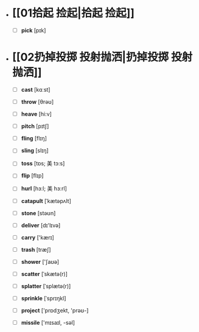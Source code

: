 - # [[01拾起 捡起|拾起 捡起]]
	- [ ] <span class="vocabulary">**pick**</span> [pɪk]
- # [[02扔掉投掷 投射抛洒|扔掉投掷 投射抛洒]]
	- [ ] <span class="vocabulary">**cast**</span> [kɑːst]
	- [ ] <span class="vocabulary">**throw**</span> [θrəʊ]
	- [ ] <span class="vocabulary">**heave**</span> [hi:v]
	- [ ] <span class="vocabulary">**pitch**</span> [pɪtʃ]
	- [ ] <span class="vocabulary">**fling**</span> [flɪŋ]
	- [ ] <span class="vocabulary">**sling**</span> [slɪŋ]
	- [ ] <span class="vocabulary">**toss**</span> [tɒs; 美 tɔ:s]
	- [ ] <span class="vocabulary">**flip**</span> [flɪp]
	- [ ] <span class="vocabulary">**hurl**</span> [hɜ:l; 美 hɜ:rl]
	- [ ] <span class="vocabulary">**catapult**</span> [ˈkætəpʌlt]
	- [ ] <span class="vocabulary">**stone**</span> [stəʊn]
	- [ ] <span class="vocabulary">**deliver**</span> [dɪ'lɪvə]
	- [ ] <span class="vocabulary">**carry**</span> ['kærɪ]
	- [ ] <span class="vocabulary">**trash**</span> [træʃ]
	- [ ] <span class="vocabulary">**shower**</span> ['ʃaʊə]
	- [ ] <span class="vocabulary">**scatter**</span> [ˈskætə(r)]
	- [ ] <span class="vocabulary">**splatter**</span> [ˈsplætə(r)]
	- [ ] <span class="vocabulary">**sprinkle**</span> [ˈsprɪŋkl]
	- [ ] <span class="vocabulary">**project**</span> ['prɒdʒekt, 'prəʊ-]
	- [ ] <span class="vocabulary">**missile**</span> ['mɪsaɪl, -səl]


